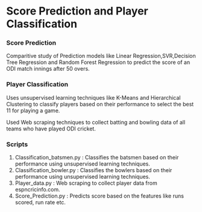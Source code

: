 # Score Prediction and Player Classification


<h3>Score Prediction </h3>
        Comparitive study of Prediction models like Linear Regression,SVR,Decision Tree Regression and Random Forest Regression to predict the score of an ODI match innings after 50 overs.


<h3>Player Classification </h3>
        Uses unsupervised learning techniques like K-Means and Hierarchical Clustering to classify players based on their performance to select the best 11 for playing a game.


Used Web scraping techniques to collect batting and bowling data of all teams who have played ODI cricket.



<h3>Scripts</h3>
<ol>
  <li>Classification_batsmen.py : Classifies the batsmen based on their performance using unsupervised learning techniques.</li>
  <li>Classification_bowler.py : Classifies the bowlers based on their performance using unsupervised learning techniques.</li>
  <li>Player_data.py : Web scraping to collect player data from espncricinfo.com.</li>
  <li>Score_Prediction.py : Predicts score based on the features like runs scored, run rate etc.</li>
</ol>
